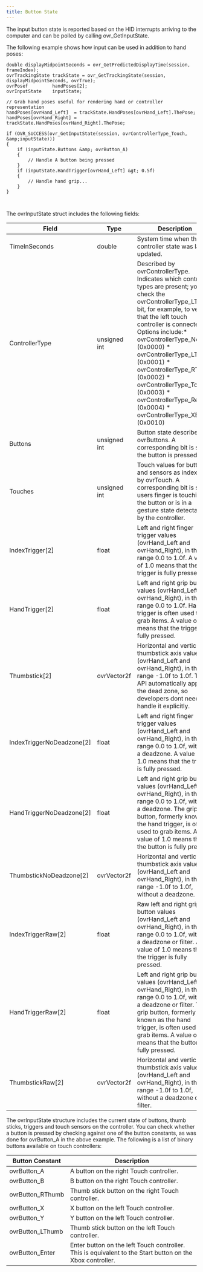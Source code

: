 ```yaml
---
title: Button State
---
```


The input button state is reported based on the HID interrupts arriving to the computer and can be polled by calling ovr_GetInputState.

The following example shows how input can be used in addition to hand poses:

```
double displayMidpointSeconds = ovr_GetPredictedDisplayTime(session, frameIndex);
ovrTrackingState trackState = ovr_GetTrackingState(session, displayMidpointSeconds, ovrTrue);
ovrPosef         handPoses[2];
ovrInputState    inputState;

// Grab hand poses useful for rendering hand or controller representation
handPoses[ovrHand_Left]  = trackState.HandPoses[ovrHand_Left].ThePose;
handPoses[ovrHand_Right] = trackState.HandPoses[ovrHand_Right].ThePose;

if (OVR_SUCCESS(ovr_GetInputState(session, ovrControllerType_Touch, &amp;inputState)))
{
    if (inputState.Buttons &amp; ovrButton_A)
    {
        // Handle A button being pressed
    }
    if (inputState.HandTrigger[ovrHand_Left] &gt; 0.5f)
    {
        // Handle hand grip...
    }
}

  
```

The ovrInputState struct includes the following fields: 

|           Field           |     Type     |                                                                                                                                                                                                                Description                                                                                                                                                                                                                |
|---------------------------|--------------|--------------------------------------------------------------------------------------------------------------------------------------------------------------------------------------------------------------------------------------------------------------------------------------------------------------------------------------------------------------------------------------------------------------------------------------------|
|       TimeInSeconds       |    double    |                                                                                                                                                                                          System time when the controller state was last updated.                                                                                                                                                                                          |
|      ControllerType      | unsigned int | Described by ovrControllerType. Indicates which controller types are present; you can check the ovrControllerType_LTouch bit, for example, to verify that the left touch controller is connected. Options include:* ovrControllerType\_None (0x0000) * ovrControllerType\_LTouch (0x0001) * ovrControllerType\_RTouch (0x0002) * ovrControllerType\_Touch (0x0003) * ovrControllerType\_Remote (0x0004) * ovrControllerType\_XBox (0x0010) |
|          Buttons          | unsigned int |                                                                                                                                                                         Button state described by ovrButtons. A corresponding bit is set if the button is pressed.                                                                                                                                                                         |
|          Touches          | unsigned int |                                                                                                                           Touch values for buttons and sensors as indexed by ovrTouch. A corresponding bit is set if users finger is touching the button or is in a gesture state detectable by the controller.                                                                                                                           |
|      IndexTrigger[2]      |    float    |                                                                                                                                          Left and right finger trigger values (ovrHand_Left and ovrHand_Right), in the range 0.0 to 1.0f. A value of 1.0 means that the trigger is fully pressed.                                                                                                                                          |
|      HandTrigger[2]      |    float    |                                                                                                                      Left and right grip button values (ovrHand_Left and ovrHand_Right), in the range 0.0 to 1.0f. Hand trigger is often used to grab items. A value of 1.0 means that the trigger is fully pressed.                                                                                                                      |
|       Thumbstick[2]       | ovrVector2f |                                                                                                                 Horizontal and vertical thumbstick axis values (ovrHand_Left and ovrHand_Right), in the range -1.0f to 1.0f. The API automatically applies the dead zone, so developers dont need to handle it explicitly.                                                                                                                 |
| IndexTriggerNoDeadzone[2] |    float    |                                                                                                                                Left and right finger trigger values (ovrHand_Left and ovrHand_Right), in the range 0.0 to 1.0f, without a deadzone. A value of 1.0 means that the trigger is fully pressed.                                                                                                                                |
| HandTriggerNoDeadzone[2] |    float    |                                                                                         Left and right grip button values (ovrHand_Left and ovrHand_Right), in the range 0.0 to 1.0f, without a deadzone. The grip button, formerly known as the hand trigger, is often used to grab items. A value of 1.0 means that the button is fully pressed.                                                                                         |
|  ThumbstickNoDeadzone[2]  | ovrVector2f |                                                                                                                                                      Horizontal and vertical thumbstick axis values (ovrHand_Left and ovrHand_Right), in the range -1.0f to 1.0f, without a deadzone.                                                                                                                                                      |
|    IndexTriggerRaw[2]    |    float    |                                                                                                                          Raw left and right grip button values (ovrHand_Left and ovrHand_Right), in the range 0.0 to 1.0f, without a deadzone or filter. A value of 1.0 means that the trigger is fully pressed.                                                                                                                          |
|     HandTriggerRaw[2]     |    float    |                                                                                    Left and right grip button values (ovrHand_Left and ovrHand_Right), in the range 0.0 to 1.0f, without a deadzone or filter. The grip button, formerly known as the hand trigger, is often used to grab items. A value of 1.0 means that the button is fully pressed.                                                                                    |
|     ThumbstickRaw[2]     | ovrVector2f |                                                                                                                                                 Horizontal and vertical thumbstick axis values (ovrHand_Left and ovrHand_Right), in the range -1.0f to 1.0f, without a deadzone or filter.                                                                                                                                                 |

The ovrInputState structure includes the current state of buttons, thumb sticks, triggers and touch sensors on the controller. You can check whether a button is pressed by checking against one of the button constants, as was done for ovrButton_A in the above example. The following is a list of binary buttons available on touch controllers: 

| **Button Constant** |                                              **Description**                                              |
|---------------------|-----------------------------------------------------------------------------------------------------------|
|     ovrButton_A     |                                  A button on the right Touch controller.                                  |
|     ovrButton_B     |                                  B button on the right Touch controller.                                  |
|  ovrButton_RThumb  |                             Thumb stick button on the right Touch controller.                             |
|     ovrButton_X     |                                  X button on the left Touch controller.                                  |
|     ovrButton_Y     |                                  Y button on the left Touch controller.                                  |
|  ovrButton_LThumb  |                             Thumb stick button on the left Touch controller.                             |
|   ovrButton_Enter   | Enter button on the left Touch controller. This is equivalent to the Start button on the Xbox controller. |
